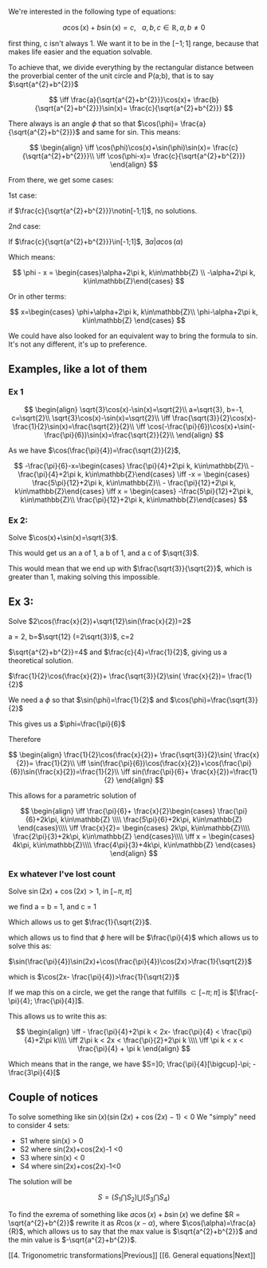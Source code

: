 
We're interested in the following type of equations:

$$
a\cos(x)+b\sin(x)=c,\ \ \ a,b,c\in\mathbb{R}, a,b\ne0
$$

first thing, c isn't always 1. We want it to be  in the $[-1;1]$ range, because that makes life easier and the equation solvable.

To achieve that, we divide everything by the rectangular distance between the proverbial center of the unit circle and P(a;b), that is to say $\sqrt{a^{2}+b^{2}}$

$$
\iff \frac{a}{\sqrt{a^{2}+b^{2}}}\cos(x)+ \frac{b}{\sqrt{a^{2}+b^{2}}}\sin(x)= \frac{c}{\sqrt{a^{2}+b^{2}}}
$$

There always is an angle $\phi$ that so that $\cos(\phi)= \frac{a}{\sqrt{a^{2}+b^{2}}}$ and same for sin. This means:

$$
\begin{align}
\iff \cos(\phi)\cos(x)+\sin(\phi)\sin(x)= \frac{c}{\sqrt{a^{2}+b^{2}}}\\
\iff \cos(\phi-x)= \frac{c}{\sqrt{a^{2}+b^{2}}}
\end{align}
$$

From there, we get some cases:

1st case:

if $\frac{c}{\sqrt{a^{2}+b^{2}}}\notin[-1;1]$, no solutions.

2nd case:

If $\frac{c}{\sqrt{a^{2}+b^{2}}}\in[-1;1]$, $\exists \alpha | a\cos(\alpha)$

Which means:

$$
\phi - x = \begin{cases}\alpha+2\pi k, k\in\mathbb{Z} \\
-\alpha+2\pi k, k\in\mathbb{Z}\end{cases}
$$

Or in other terms:

$$
x=\begin{cases}
\phi+\alpha+2\pi k, k\in\mathbb{Z}\\
\phi-\alpha+2\pi k, k\in\mathbb{Z}
\end{cases}
$$


We could have also looked for an equivalent way to bring the formula to sin. It's not any different, it's up to preference.

## Examples, like a lot of them


### Ex 1

$$
\begin{align}
\sqrt{3}\cos(x)-\sin(x)=\sqrt{2}\\
a=\sqrt{3}, b=-1, c=\sqrt{2}\\
\sqrt{3}\cos(x)-\sin(x)=\sqrt{2}\\
\iff \frac{\sqrt{3}}{2}\cos(x)- \frac{1}{2}\sin(x)=\frac{\sqrt{2}}{2}\\
\iff \cos(-\frac{\pi}{6})\cos(x)+\sin(- \frac{\pi}{6})\sin(x)=\frac{\sqrt{2}}{2}\\
\end{align}
$$

As we have $\cos(\frac{\pi}{4})=\frac{\sqrt{2}}{2}$, 

$$
-\frac{\pi}{6}-x=\begin{cases} \frac{\pi}{4}+2\pi k, k\in\mathbb{Z}\\ -\frac{\pi}{4}+2\pi k, k\in\mathbb{Z}\end{cases}
\iff -x = \begin{cases} \frac{5\pi}{12}+2\pi k, k\in\mathbb{Z}\\ - \frac{\pi}{12}+2\pi k, k\in\mathbb{Z}\end{cases}
\iff x = \begin{cases} -\frac{5\pi}{12}+2\pi k, k\in\mathbb{Z}\\ \frac{\pi}{12}+2\pi k, k\in\mathbb{Z}\end{cases}
$$

### Ex 2: 

Solve $\cos(x)+\sin(x)=\sqrt{3}$.

This would get us an a of 1, a b of 1, and a c of $\sqrt{3}$. 

This would mean that we end up with $\frac{\sqrt{3}}{\sqrt{2}}$, which is greater than 1, making solving this impossible.

## Ex 3:

Solve $2\cos(\frac{x}{2})+\sqrt{12}\sin(\frac{x}{2})=2$

a = 2, b=$\sqrt{12} (=2\sqrt{3})$, c=2

$\sqrt{a^{2}+b^{2}}=4$ and $\frac{c}{4}=\frac{1}{2}$, giving us a theoretical solution.

$\frac{1}{2}\cos(\frac{x}{2})+ \frac{\sqrt{3}}{2}\sin( \frac{x}{2})= \frac{1}{2}$

We need a $\phi$ so that $\sin(\phi)=\frac{1}{2}$ and $\cos(\phi)=\frac{\sqrt{3}}{2}$

This gives us a $\phi=\frac{\pi}{6}$

Therefore

$$
\begin{align}
\frac{1}{2}\cos(\frac{x}{2})+ \frac{\sqrt{3}}{2}\sin( \frac{x}{2})= \frac{1}{2}\\
\iff \sin(\frac{\pi}{6})\cos(\frac{x}{2})+\cos(\frac{\pi}{6})\sin(\frac{x}{2})=\frac{1}{2}\\
\iff sin(\frac{\pi}{6}+ \frac{x}{2})=\frac{1}{2}
\end{align}
$$

This allows for a parametric solution of

$$
\begin{align}
\iff \frac{\pi}{6}+ \frac{x}{2}\begin{cases}
\frac{\pi}{6}+2k\pi, k\in\mathbb{Z} \\\\
\frac{5\pi}{6}+2k\pi, k\in\mathbb{Z}
\end{cases}\\\\
\iff \frac{x}{2}= 
\begin{cases}  
2k\pi, k\in\mathbb{Z}\\\\
\frac{2\pi}{3}+2k\pi, k\in\mathbb{Z}
\end{cases}\\\\
\iff x = \begin{cases}  
4k\pi, k\in\mathbb{Z}\\\\
\frac{4\pi}{3}+4k\pi, k\in\mathbb{Z}
\end{cases}
\end{align}
$$

### Ex whatever I've lost count

Solve $\sin(2x)+\cos(2x)>1$, in $[-\pi, \pi]$

we find a = b = 1, and c = 1

Which allows us to get $\frac{1}{\sqrt{2}}$.

which allows us to find that $\phi$ here will be $\frac{\pi}{4}$
which allows us to solve this as:

$\sin(\frac{\pi}{4})\sin(2x)+\cos(\frac{\pi}{4})\cos(2x)>\frac{1}{\sqrt{2}}$

which is $\cos(2x- \frac{\pi}{4})>\frac{1}{\sqrt{2}}$

If we map this on a circle, we get the range that fulfills $\subset [-\pi;\pi]$ is $[\frac{-\pi}{4}; \frac{\pi}{4}]$.

This allows us to write this as:

$$
\begin{align}
\iff - \frac{\pi}{4}+2\pi k < 2x- \frac{\pi}{4} < \frac{\pi}{4}+2\pi k\\\\
\iff 2\pi k <  2x < \frac{\pi}{2}+2\pi k \\\\
\iff \pi k < x < \frac{\pi}{4} + \pi k
\end{align}
$$

Which means that in the range, we have $S=]0; \frac{\pi}{4}[\bigcup]-\pi; - \frac{3\pi}{4}[$


## Couple of notices

To solve something like $\sin(x)(\sin(2x)+\cos(2x)-1)<0$
We "simply" need to consider 4 sets:
- S1 where sin(x) > 0
- S2 where sin(2x)+cos(2x)-1 <0
- S3 where sin(x) < 0
- S4 where sin(2x)+cos(2x)-1<0

The solution will be

$$S=(S_{1}\bigcap S_{2})\bigcup(S_{3}\bigcap S_{4})$$


To find the exrema of something like $a\cos(x)+b\sin(x)$ we define $R = \sqrt{a^{2}+b^{2}}$ rewrite it as $R\cos(x-\alpha)$, where $\cos(\alpha)=\frac{a}{R}$, which allows us to say that the max value is $\sqrt{a^{2}+b^{2}}$ and the min value is $-\sqrt{a^{2}+b^{2}}$.

[[4. Trigonometric transformations|Previous]]
[[6. General equations|Next]]
